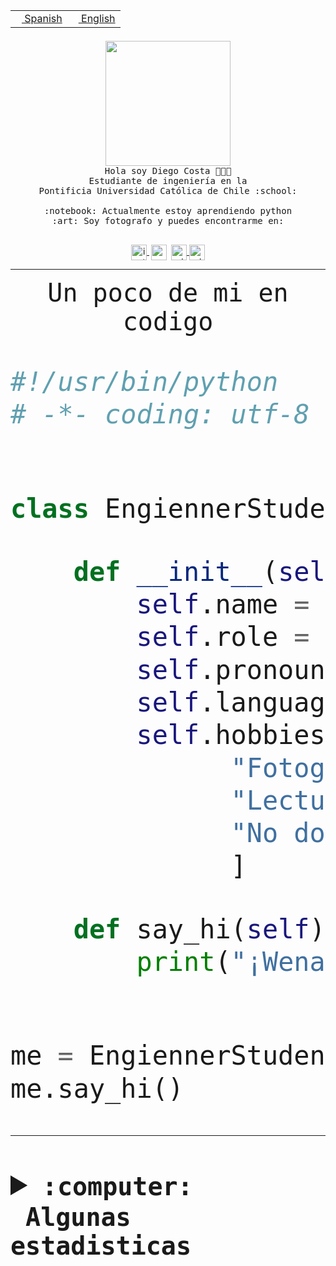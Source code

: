 <table border="0"  align="right">
 <tr><td><a href="README.md"><img src="https://upload.wikimedia.org/wikipedia/commons/thumb/8/89/Bandera_de_Espa%C3%B1a.svg/1200px-Bandera_de_Espa%C3%B1a.svg.png" height="10"> Spanish</a></td>
 <td><a href="README.en.md"><img src="https://upload.wikimedia.org/wikipedia/commons/a/a4/Flag_of_the_United_States.svg" height="10"> English</a></td></tr>
</table><br><br><br>


<p align="center">
  <img src="https://github.com/diegocostares/diegocostares/blob/main/Images/aaa2.gif?raw=true" height="200px" weight="200px">
  <br><samp>
    Hola soy Diego Costa 👨🏻‍💻<br>
    Estudiante de ingeniería en la <br>
    Pontificia Universidad Católica de Chile :school:<br>
  <br>
    :notebook: Actualmente estoy aprendiendo python <br>
    :art: Soy fotografo y puedes encontrarme en: <br>
  <br></samp>
  
</p>

<p align="center">
   <a href="https://instagram.com/diegocosta_no" target="blank">
    <img 
    align="center" src="https://cdn.jsdelivr.net/npm/simple-icons@3.0.1/icons/instagram.svg" alt="instagram" height="25px" width="25px" />
  </a>
  <a style="border: 3px solid; color: white;"href="https://t.me/diegocosta_no" target="blank">
  <img
  align="center" alt="Telegram" width="25px" src="https://icons-for-free.com/iconfiles/png/512/Telegram-1324888767380505522.png" />
</a>
<a href="https://api.whatsapp.com/send?phone=56971897835&text=Hola!" target="blank">
  <img
  align="center" alt="wtsp" width="25px" src="https://img.icons8.com/pastel-glyph/2x/whatsapp--v2.png" />
</a>
<a href="https://www.linkedin.com/in/diego-costa-786249213/" target="blank">
  <img
  align="center" alt="wtsp" width="25px" src="https://img.icons8.com/metro/452/linkedin.png" />
</a>

  </a>
</p>

---


<p align="center"><font size="25"><samp>Un poco de mi en codigo</samp></front></p>


```python
#!/usr/bin/python
# -*- coding: utf-8 -*-


class EngiennerStudent:

    def __init__(self):
        self.name = "Diego Costa"
        self.role = "Estudiante"
        self.pronouns = "he/him"
        self.language_spoken = ["es_CL", "en_US"]
        self.hobbies = [
              "Fotografia",
              "Lectura",
              "No dormir",
              ]

    def say_hi(self):
        print("¡Wena mundo!")


me = EngiennerStudent()
me.say_hi()
```
---
<details>
  <summary><b><samp>:computer: &nbsp;Algunas estadisticas</samp></b></summary>
  <br/></p>

<!--START_SECTION:waka-->
![Code Time](http://img.shields.io/badge/Code%20Time-1%2C058%20hrs%204%20mins-blue)

**Soy nocturno 🦉** 

```text
🌞 Mañana                 50 commits          ░░░░░░░░░░░░░░░░░░░░░░░░░   01.44 % 
🌆 Día                    1109 commits        ████████░░░░░░░░░░░░░░░░░   31.83 % 
🌃 Tarde                  1504 commits        ███████████░░░░░░░░░░░░░░   43.17 % 
🌙 Noche                  821 commits         ██████░░░░░░░░░░░░░░░░░░░   23.56 % 
```
📅 **Soy más productivo los Martes** 

```text
Lunes                    542 commits         ████░░░░░░░░░░░░░░░░░░░░░   15.56 % 
Martes                   627 commits         ████░░░░░░░░░░░░░░░░░░░░░   18.00 % 
Miércoles                462 commits         ███░░░░░░░░░░░░░░░░░░░░░░   13.26 % 
Jueves                   532 commits         ████░░░░░░░░░░░░░░░░░░░░░   15.27 % 
Viernes                  482 commits         ███░░░░░░░░░░░░░░░░░░░░░░   13.83 % 
Sábado                   316 commits         ██░░░░░░░░░░░░░░░░░░░░░░░   09.07 % 
Domingo                  523 commits         ████░░░░░░░░░░░░░░░░░░░░░   15.01 % 
```


📊 **Esta semana me dediqué a** 

```text
🐱‍💻 Proyectos: 
2023-1-S4-Grupo2-Backend 15 hrs 47 mins      █████████████░░░░░░░░░░░░   51.84 % 
2023-1-S4-Grupo2-Scraper 5 hrs 25 mins       ████░░░░░░░░░░░░░░░░░░░░░   17.80 % 
2023-1-S4-Grupo2-IA      3 hrs 36 mins       ███░░░░░░░░░░░░░░░░░░░░░░   11.87 % 
proyecto-grupo-31        3 hrs               ██░░░░░░░░░░░░░░░░░░░░░░░   09.88 % 
2023-1-S4-Grupo2-Frontend2 hrs 20 mins       ██░░░░░░░░░░░░░░░░░░░░░░░   07.67 % 
```


 Last Updated on 15/06/2023 12:37:04 UTC
<!--END_SECTION:waka-->
  
  

<p align="center"> <img src="https://github-readme-stats.vercel.app/api?username=diegocostares&show_icons=true&theme=ayu-mirage" alt="abhisheknaiidu" /></p>
 
</details>
